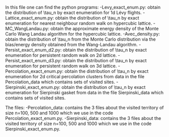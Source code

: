 In this file one can find the python programs:
-Levy_exact_enum.py: obtain the distribution of \tau_n by exact enumeration for 1d Lévy flights.
-Lattice_exact_enum.py: obtain the distribution of \tau_n by exact enumeration for nearest neighbour random walk on hypercubic lattice.
-MC_WangLandau.py: obtain the approximate energy density of the Monte Carlo Wang Landau algorithm for the hypercubic lattice.
-Avec_density.py: obtain the distribution of \tau_n from the Monte Carlo distribution via the bias/energy density obtained from the Wang-Landau algorithm.
-Persist_exact_enum_d2.py: obtain the distribution of \tau_n by exact enumeration for persistent random walk on 2d lattice.
-Persist_exact_enum_d3.py: obtain the distribution of \tau_n by exact enumeration for persistent random walk on 3d lattice.
-Percolation_exact_enum.py: obtain the distribution of \tau_n by exact enumeration for 2d critical percolation clusters from data in the file Percolation_data which contains sets of visited sites.
-Sierpinski_exact_enum.py: obtain the distribution of \tau_n by exact enumeration for Sierpinski gasket from data in the file Sierpinski_data which contains sets of visited sites.

The files:
-Percolation_data: contains the 3 files about the visited territory of size n=100, 500 and 1000 which we use in the code Percolation_exact_enum.py.
-Sierpinski_data: contains the 3 files about the visited territory of size n=100, 500 and 1000 which we use in the code Sierpinski_exact_enum.py.
